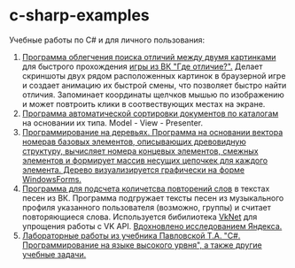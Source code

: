 # c-sharp-examples
Учебные работы по C# и для личного пользования:
1. <a href="https://github.com/goshanoob/c-sharp-examples/tree/master/DifferencesFinder" target="_blank">Программа облегчения поиска отличий между двумя картинками</a> для быстрого прохождения <a href="https://vk.com/app6117747" target="_blank">игры из ВК "Где отличие?".</a> Делает скриншоты двух рядом расположенных картинок в браузерной игре и создает анимацию их быстрой смены, что позволяет быстро найти отличия. Запоминает координаты щелчков мышью по изображению и может повтроить клики в соотвествующих местах на экране.
2. <a href="https://github.com/goshanoob/c-sharp-examples/tree/master/CleanUp" target="_blank">Программа автоматической сортировки документов по каталогам</a> на основании их типа. Model - View - Presenter.
3. <a href="https://github.com/goshanoob/c-sharp-examples/tree/master/TreeSystem" target="_blank">Программирование на деревьях. Программа на основании вектора номерав базовых элементов, описывающих древовидную структуру, вычисляет номера концевых элементов, смежных элементов и формирует массив несущих цепочкек для каждого элемента. Дерево визуализируется графически на форме WindowsForms.</a>
4. <a href="https://github.com/goshanoob/c-sharp-examples/tree/master/MatchesCounter" target="_blank">Программа для подсчета количетсва повторений слов</a> в текстах песен из ВК. Программа подгружает тексты песен из музыкального профиля указанного пользователя (возможно, группы) и считает повторяющиеся слова. Используется бибилиотека <a href="https://vknet.github.io/vk/" target="_blank">VkNet</a> для упрощения работы с VK API. <a href="https://yandex.ru/company/researches/2018/rap" target="_blank">Вдохновлено исследованием Яндекса.</a>
5. <a href="https://github.com/goshanoob/c-sharp-examples/tree/master/labs" target="_blank">Лабораторные работы из учебника Павловской Т.А. "C#. Программирование на языке высокого урвня", а также другие учебные задачи.</a>